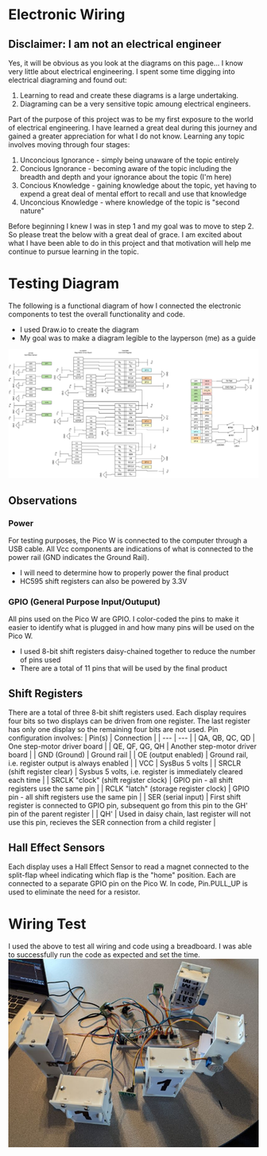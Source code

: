 # Electronic Wiring

## Disclaimer: I am not an electrical engineer
Yes, it will be obvious as you look at the diagrams on this page... I know very little about electrical engineering. I spent some time digging into electrical diagraming and found out:
1. Learning to read and create these diagrams is a large undertaking.
2. Diagraming can be a very sensitive topic amoung electrical engineers.

Part of the purpose of this project was to be my first exposure to the world of electrical engineering. I have learned a great deal during this journey and gained a greater appreciation for what I do not know. Learning any topic involves moving through four stages:
1. Unconcious Ignorance - simply being unaware of the topic entirely
2. Concious Ignorance - becoming aware of the topic including the breadth and depth and your ignorance about the topic (I'm here)
3. Concious Knowledge - gaining knowledge about the topic, yet having to expend a great deal of mental effort to recall and use that knowledge
4. Unconcious Knowledge - where knowledge of the topic is "second nature"

Before beginning I knew I was in step 1 and my goal was to move to step 2. So please treat the below with a great deal of grace. I am excited about what I have been able to do in this project and that motivation will help me continue to pursue learning in the topic.

# Testing Diagram
The following is a functional diagram of how I connected the electronic components to test the overall functionality and code.
- I used Draw.io to create the diagram
- My goal was to make a diagram legible to the layperson (me) as a guide

![Wiring Diagram](/Media/Diagram.png)

## Observations

### Power
For testing purposes, the Pico W is connected to the computer through a USB cable. All Vcc components are indications of what is connected to the power rail (GND indicates the Ground Rail).
- I will need to determine how to properly power the final product
- HC595 shift registers can also be powered by 3.3V

### GPIO (General Purpose Input/Outuput)
All pins used on the Pico W are GPIO. I color-coded the pins to make it easier to identify what is plugged in and how many pins will be used on the Pico W.
- I used 8-bit shift registers daisy-chained together to reduce the number of pins used
- There are a total of 11 pins that will be used by the final product

## Shift Registers
There are a total of three 8-bit shift registers used. Each display requires four bits so two displays can be driven from one register. The last register has only one display so the remaining four bits are not used. Pin configuration involves:
| Pin(s) | Connection |
| --- | --- |
| QA, QB, QC, QD | One step-motor driver board |
| QE, QF, QG, QH | Another step-motor driver board |
| GND (Ground) | Ground rail |
| OE (output enabled) | Ground rail, i.e. register output is always enabled |
| VCC | SysBus 5 volts |
| SRCLR (shift register clear) | Sysbus 5 volts, i.e. register is immediately cleared each time |
| SRCLK "clock" (shift register clock) | GPIO pin - all shift registers use the same pin |
| RCLK "latch" (storage register clock) | GPIO pin - all shift registers use the same pin |
| SER (serial input) | First shift register is connected to GPIO pin, subsequent go from this pin to the GH' pin of the parent register |
| QH' | Used in daisy chain, last register will not use this pin, recieves the SER connection from a child register |

## Hall Effect Sensors
Each display uses a Hall Effect Sensor to read a magnet connected to the split-flap wheel indicating which flap is the "home" position. Each are connected to a separate GPIO pin on the Pico W. In code, Pin.PULL_UP is used to eliminate the need for a resistor.

# Wiring Test
I used the above to test all wiring and code using a breadboard. I was able to successfully run the code as expected and set the time.
![Wiring Test](/Media/wiring_test.jpg)
